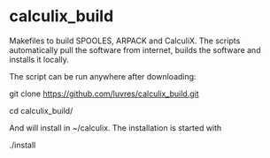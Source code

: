# calculix_build

Makefiles to build SPOOLES, ARPACK and CalculiX. The scripts automatically pull the software from internet, builds the software and installs it locally. 

The script can be run anywhere after downloading:

git clone https://github.com/luvres/calculix_build.git

cd calculix_build/


And will install in ~/calculix. The installation is started with

./install
